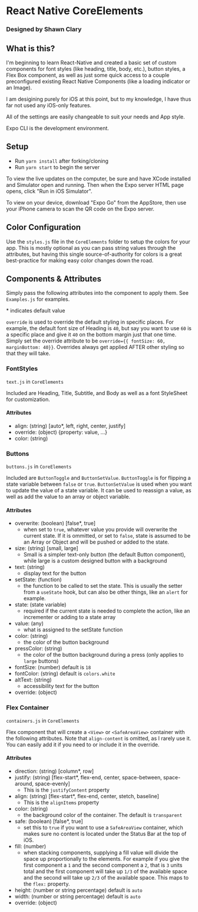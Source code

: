 # React Native CoreElements
### Designed by Shawn Clary

## What is this?

I'm beginning to learn React-Native and created a basic set of custom components for font styles (like heading, title, body, etc.), button styles, a Flex Box component, as well as just some quick access to a couple preconfigured existing React Native Components (like a loading indicator or an Image).

I am desigining purely for iOS at this point, but to my knowledge, I have thus far not used any iOS-only features.

All of the settings are easily changeable to suit your needs and App style.

Expo CLI is the development environment.

## Setup

- Run `yarn install` after forking/cloning
- Run `yarn start` to begin the server

To view the live updates on the computer, be sure and have XCode installed and Simulator open and running. Then when the Expo server HTML page opens, click "Run in iOS Simulator".

To view on your device, download "Expo Go" from the AppStore, then use your iPhone camera to scan the QR code on the Expo server.

## Color Configuration

Use the `styles.js` file in the `CoreElements` folder to setup the colors for your app. This is mostly optional as you can pass string values through the attributes, but having this single source-of-authority for colors is a great best-practice for making easy color changes down the road.

## Components & Attributes

Simply pass the following attributes into the component to apply them. See `Examples.js` for examples.

\* indicates default value

`override` is used to override the default styling in specific places. For example, the default font size of Heading is `40`, but say you want to use `60` is a specific place and give it `40` on the bottom margin just that one time. Simply set the override attribute to be `override={{ fontSize: 60, marginBottom: 40}}`. Overrides always get applied AFTER other styling so that they will take.

### FontStyles

 `text.js` in `CoreElements`

Included are Heading, Title, Subtitle, and Body as well as a font StyleSheet for customization.

#### Attributes

- align: (string) [auto*, left, right, center, justify]
- override: (object) {property: value, ...}
- color: (string)

### Buttons

 `buttons.js` in `CoreElements`

Included are `ButtonToggle` and `ButtonSetValue`. `ButtonToggle` is for flipping a state variable between `false` or `true`. `ButtonSetValue` is used when you want to update the value of a state variable. It can be used to reassign a value, as well as add the value to an array or object variable.

#### Attributes

- overwrite: (boolean) [false*, true]
  - when set to `true`, whatever value you provide will overwrite the current state. If it is ommitted, or set to `false`, state is assumed to be an Array or Object and will be pushed or added to the state.
- size: (string) [small, large]
  - Small is a simpler text-only button (the default Button component), while large is a custom designed button with a background
- text: (string)
  - display text for the button
- setState: (function)
  - the function to be called to set the state. This is usually the setter from a `useState` hook, but can also be other things, like an `alert` for example.
- state: (state variable)
  - required if the current state is needed to complete the action, like an incrementer or adding to a state array
- value: (any)
  - what is assigned to the setState function
- color: (string)
  - the color of the button background
- pressColor: (string)
  - the color of the button background during a press (only applies to `large` buttons)
- fontSize: (number) default is `18`
- fontColor: (string) default is `colors.white`
- altText: (string)
  - accessibility text for the button
- override: (object)

### Flex Container

 `containers.js` in `CoreElements`

Flex component that will create a `<View>` or `<SafeAreaView>` container with the following attributes. Note that `align-content` is omitted, as I rarely use it. You can easily add it if you need to or include it in the override.

#### Attributes

- direction: (string) [column*, row]
- justify: (string) [flex-start*, flex-end, center, space-between, space-around, space-evenly]
  - This is the `justifyContent` property
- align: (string) [flex-start*, flex-end, center, stetch, baseline]
  - This is the `alignItems` property
- color: (string)
  - the background color of the container. The default is `transparent`
- safe: (boolean) [false*, true]
  - set this to `true` if you want to use a `SafeAreaView` container, which makes sure no content is located under the Status Bar at the top of iOS.
- fill: (number)
  - when stacking components, supplying a fill value will divide the space up proportionally to the elements. For example if you give the first component a `1` and the second component a `2`, that is `3` units total and the first component will take up `1/3` of the available space and the second will take up `2/3` of the available space. This maps to the `flex:` property.
- height: (number or string percentage) default is `auto`
- width: (number or string percentage) default is `auto`
- override: (object)
